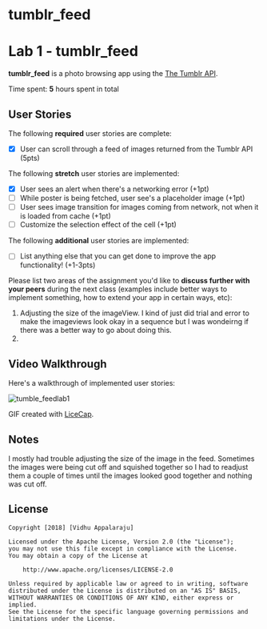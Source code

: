 # tumblr_feed

# Lab 1 - tumblr_feed

**tumblr_feed** is a photo browsing app using the [The Tumblr API](https://www.tumblr.com/docs/en/api/v2#posts).

Time spent: **5** hours spent in total

## User Stories

The following **required** user stories are complete:

- [x] User can scroll through a feed of images returned from the Tumblr API (5pts)

The following **stretch** user stories are implemented:

- [x] User sees an alert when there's a networking error (+1pt)
- [ ] While poster is being fetched, user see's a placeholder image (+1pt)
- [ ] User sees image transition for images coming from network, not when it is loaded from cache (+1pt)
- [ ] Customize the selection effect of the cell (+1pt)

The following **additional** user stories are implemented:

- [ ] List anything else that you can get done to improve the app functionality! (+1-3pts)

Please list two areas of the assignment you'd like to **discuss further with your peers** during the next class (examples include better ways to implement something, how to extend your app in certain ways, etc):

1. Adjusting the size of the imageView. I kind of just did trial and error to make the imageviews look okay in a sequence but I was wondeirng if there was a better way to go about doing this. 
2. 

## Video Walkthrough

Here's a walkthrough of implemented user stories:

![tumble_feedlab1](https://user-images.githubusercontent.com/8825679/45250607-51e0f480-b2fc-11e8-96b6-8900dc237b0f.gif)

GIF created with [LiceCap](http://www.cockos.com/licecap/).

## Notes

I mostly had trouble adjusting the size of the image in the feed. Sometimes the images were being cut off and squished together so I had to readjust them a couple of times until the images looked good together and nothing was cut off. 

## License

    Copyright [2018] [Vidhu Appalaraju]

    Licensed under the Apache License, Version 2.0 (the "License");
    you may not use this file except in compliance with the License.
    You may obtain a copy of the License at

        http://www.apache.org/licenses/LICENSE-2.0

    Unless required by applicable law or agreed to in writing, software
    distributed under the License is distributed on an "AS IS" BASIS,
    WITHOUT WARRANTIES OR CONDITIONS OF ANY KIND, either express or implied.
    See the License for the specific language governing permissions and
    limitations under the License.
